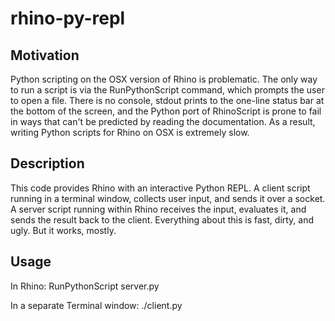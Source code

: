 rhino-py-repl
=============

Motivation
----------

Python scripting on the OSX version of Rhino is problematic. The only way to run a script is via the RunPythonScript command, which prompts the user to open a file. There is no console, stdout prints to the one-line status bar at the bottom of the screen, and the Python port of RhinoScript is prone to fail in ways that can't be predicted by reading the documentation. As a result, writing Python scripts for Rhino on OSX is extremely slow.

Description
-----------

This code provides Rhino with an interactive Python REPL. A client script running in a terminal window, collects user input, and sends it over a socket. A server script running within Rhino receives the input, evaluates it, and sends the result back to the client. Everything about this is fast, dirty, and ugly. But it works, mostly.


Usage
-----

In Rhino: 
    RunPythonScript server.py

In a separate Terminal window: 
    ./client.py